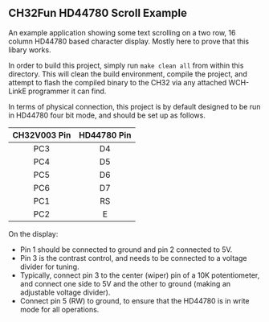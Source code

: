 ## CH32Fun HD44780 Scroll Example

An example application showing some text scrolling on a two row, 16 column HD44780 based
character display.  Mostly here to prove that this libary works.

In order to build this project, simply run `make clean all` from within this directory.
This will clean the build environment, compile the project, and attempt to flash the
compiled binary to the CH32 via any attached WCH-LinkE programmer it can find.

In terms of physical connection, this project is by default designed to be run in HD44780 
four bit mode, and should be set up as follows.

| CH32V003 Pin | HD44780 Pin |
| :---: | :---: |
| PC3 | D4 |
| PC4 | D5 |
| PC5 | D6 |
| PC6 | D7 |
| PC1 | RS |
| PC2 | E |

On the display: 
- Pin 1 should be connected to ground and pin 2 connected to 5V.  
- Pin 3 is the contrast control, and needs to be connected to a voltage divider for tuning.  
- Typically, connect pin 3 to the center (wiper) pin of a 10K potentiometer, and connect 
one side to 5V and the other to ground (making an adjustable voltage divider).  
- Connect pin 5 (RW) to ground, to ensure that
the HD44780 is in write mode for all operations.
